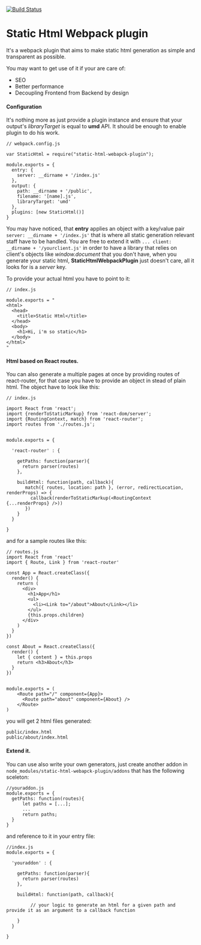 [![Build Status](https://travis-ci.org/zavalit/StaticHtmlWebpackPlugin.svg)](http://travis-ci.org/zavalit/StaticHtmlWebpackPlugin)
# Static Html Webpack plugin

It's a webpack plugin that aims to make static html generation as simple and transparent as possible.

You may want to get use of it if your are care of:
- SEO
- Better performance
- Decoupling Frontend from Backend by design

#### Configuration
It's nothing more as just provide a plugin instance and ensure that your output's *libraryTarget*
is equal to **umd** API. It should be enough to enable plugin to do his work.

```
// webpack.config.js

var StaticHtml = require("static-html-webapck-plugin");

module.exports = {
  entry: {
    server: __dirname + '/index.js'
  },
  output: {
    path: __dirname + '/public',
    filename: '[name].js',
    libraryTarget: 'umd'
  },
  plugins: [new StaticHtml()]
}

```
You may have noticed, that **entry** applies an object with a key/value pair ```server: __dirname + '/index.js'``` that is where all static generation relevant staff have to be handled. You are free to extend it with ```... client: __dirname + '/yourclient.js'``` in order to have a library that relies on client's objects like *window.document* that you don't have, when you generate your static html, **StaticHtmlWebpackPlugin** just doesn't care, all it looks for is a *server* key.

To provide your actual html you have to point to it:
```
// index.js

module.exports = "
<html>
  <head>
    <title>Static Html</title>
  </head>
  <body>
    <h1>Hi, i'm so static</h1>
  </body>
</html>
"

```

#### Html based on React routes.

You can also generate a multiple pages at once by providing routes of react-router, for that case you have to provide an object in stead of plain html. The object have to look like this:

```
// index.js

import React from 'react';
import {renderToStaticMarkup} from 'react-dom/server';
import {RoutingContext, match} from 'react-router';
import routes from './routes.js';


module.exports = {

  'react-router' : {

    getPaths: function(parser){
      return parser(routes)
    },

    buildHtml: function(path, callback){
       match({ routes, location: path }, (error, redirectLocation, renderProps) => {
         callback(renderToStaticMarkup(<RoutingContext {...renderProps} />))
       })
    }
  }

}

```
and for a sample routes like this:
```
// routes.js
import React from 'react'
import { Route, Link } from 'react-router'

const App = React.createClass({
  render() {
    return (
      <div>
        <h1>App</h1>
        <ul>
          <li><Link to="/about">About</Link></li>
        </ul>
        {this.props.children}
      </div>
    )
  }
})

const About = React.createClass({
  render() {
    let { content } = this.props
    return <h3>About</h3>
  }
})


module.exports = (
    <Route path="/" component={App}>
      <Route path="about" component={About} />
    </Route>
)

```

you will get 2 html files generated:
```
public/index.html
public/about/index.html
```


#### Extend it.

You can use also write your own generators, just create another addon in ```node_modules/static-html-webapck-plugin/addons``` that has the following sceleton:

```
//youraddon.js
module.exports = {
  getPaths: function(routes){
      let paths = [...];
      ...
      return paths;
  }
}
```

and reference to it in your entry file:
```
//index.js
module.exports = {

  'youraddon' : {

    getPaths: function(parser){
      return parser(routes)
    },

    buildHtml: function(path, callback){

         // your logic to generate an html for a given path and provide it as an argument to a callback function

    }
  }

}

```
